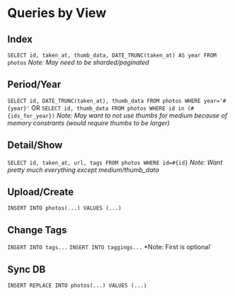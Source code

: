 # Queries by View

## Index
`SELECT id, taken_at, thumb_data, DATE_TRUNC(taken_at) AS year FROM photos`
*Note: May need to be sharded/paginated*

## Period/Year
`SELECT id, DATE_TRUNC(taken_at), thumb_data FROM photos WHERE year='#{year}'`
OR
`SELECT id, thumb_data FROM photos WHERE id in (#{ids_for_year})`
*Note: May want to not use thumbs for medium because of memory constrants
(would require thumbs to be larger)*

## Detail/Show
`SELECT id, taken_at, url, tags FROM photos WHERE id=#{id}`
*Note: Want pretty much everything except medium/thumb_data*

## Upload/Create
`INSERT INTO photos(...) VALUES (...)`

## Change Tags
`INSERT INTO tags...`
`INSERT INTO taggings...`
*Note: First is optional`

## Sync DB
`INSERT REPLACE INTO photos(...) VALUES (...)`

